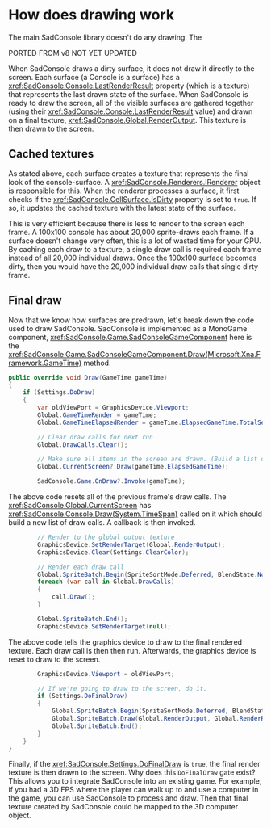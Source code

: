 # How does drawing work

The main SadConsole library doesn't do any drawing. The 

PORTED FROM v8 NOT YET UPDATED

When SadConsole draws a dirty surface, it does not draw it directly to the screen. Each surface (a Console is a surface) has a <xref:SadConsole.Console.LastRenderResult> property (which is a texture) that represents the last drawn state of the surface. When SadConsole is ready to draw the screen, all of the visible surfaces are gathered together (using their <xref:SadConsole.Console.LastRenderResult> value) and drawn on a final texture, <xref:SadConsole.Global.RenderOutput>. This texture is then drawn to the screen.

## Cached textures

As stated above, each surface creates a texture that represents the final look of the console-surface. A <xref:SadConsole.Renderers.IRenderer> object is responsible for this. When the renderer processes a surface, it first checks if the <xref:SadConsole.CellSurface.IsDirty> property is set to `true`. If so, it updates the cached texture with the latest state of the surface.

This is very efficient because there is less to render to the screen each frame. A 100x100 console has about 20,000 sprite-draws each frame. If a surface doesn't change very often, this is a lot of wasted time for your GPU. By caching each draw to a texture, a single draw call is required each frame instead of all 20,000 individual draws. Once the 100x100 surface becomes dirty, then you would have the 20,000 individual draw calls that single dirty frame.

## Final draw

Now that we know how surfaces are predrawn, let's break down the code used to draw SadConsole. SadConsole is implemented as a MonoGame component, <xref:SadConsole.Game.SadConsoleGameComponent> here is the <xref:SadConsole.Game.SadConsoleGameComponent.Draw(Microsoft.Xna.Framework.GameTime)> method.

```csharp
public override void Draw(GameTime gameTime)
{
    if (Settings.DoDraw)
    {
        var oldViewPort = GraphicsDevice.Viewport;
        Global.GameTimeRender = gameTime;
        Global.GameTimeElapsedRender = gameTime.ElapsedGameTime.TotalSeconds;

        // Clear draw calls for next run
        Global.DrawCalls.Clear();

        // Make sure all items in the screen are drawn. (Build a list of draw calls)
        Global.CurrentScreen?.Draw(gameTime.ElapsedGameTime);

        SadConsole.Game.OnDraw?.Invoke(gameTime);
```

The above code resets all of the previous frame's draw calls. The <xref:SadConsole.Global.CurrentScreen> has <xref:SadConsole.Console.Draw(System.TimeSpan)> called on it which should build a new list of draw calls. A callback is then invoked.

```csharp
        // Render to the global output texture
        GraphicsDevice.SetRenderTarget(Global.RenderOutput);
        GraphicsDevice.Clear(Settings.ClearColor);

        // Render each draw call
        Global.SpriteBatch.Begin(SpriteSortMode.Deferred, BlendState.NonPremultiplied, SamplerState.PointClamp, DepthStencilState.DepthRead, RasterizerState.CullNone);
        foreach (var call in Global.DrawCalls)
        {
            call.Draw();
        }

        Global.SpriteBatch.End();
        GraphicsDevice.SetRenderTarget(null);
```

The above code tells the graphics device to draw to the final rendered texture. Each draw call is then then run. Afterwards, the graphics device is reset to draw to the screen.

```csharp
        GraphicsDevice.Viewport = oldViewPort;

        // If we're going to draw to the screen, do it.
        if (Settings.DoFinalDraw)
        {
            Global.SpriteBatch.Begin(SpriteSortMode.Deferred, BlendState.NonPremultiplied, SamplerState.PointClamp, DepthStencilState.DepthRead, RasterizerState.CullNone);
            Global.SpriteBatch.Draw(Global.RenderOutput, Global.RenderRect, Color.White);
            Global.SpriteBatch.End();
        }
    }
}
```

Finally, if the <xref:SadConsole.Settings.DoFinalDraw> is `true`, the final render texture is then drawn to the screen. Why does this `DoFinalDraw` gate exist? This allows you to integrate SadConsole into an existing game. For example, if you had a 3D FPS where the player can walk up to and use a computer in the game, you can use SadConsole to process and draw. Then that final texture created by SadConsole could be mapped to the 3D computer object.
